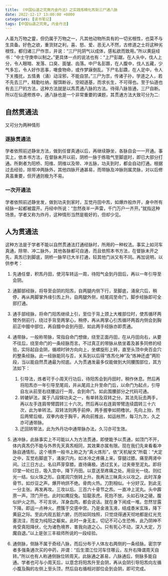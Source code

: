```yaml
---
title: 《中国仙道之究竟内金丹法》之实践炼精化炁斩三尸通八脉
date: 2022-12-17 13:00:00 +0800
categories: [读书笔记]
tags: [中国仙道之究竟, 内金丹法]
---
```


人虽为万物之靈，但仍属于万物之一，凡其他动物所具有的一切劣根性，也莫不与生具备。好色之欲，重货财之利，喜、怒、爱、恶无人不然，古修道之士将这种劣根性，都归诸三尸作祟，并说：“三尸托阴气以成体，感私欲而致用。”所以黄庭经书：“中士守庚申以制之。”更具体一点的说法也有：“上尸彭踞，在人头中，伐人上分，令人眼暗、发落、口臭、面皱、齿落。中尸名彭踬，在人腹中，伐人五藏，少气多忘，令人好作恶事，噉食物命，或作梦寐倒乱。下尸名彭蹻，在人足中，令人下关搔扰，五情勇（涌）动淫邪，不能自禁。”三尸为祟，传诸子孙，学道之人，若不先去三尸，精勤吐纳，服饵断谷，空砌道基，而求长生，不可得也。至于仙道也有去三尸的方法，这种方法就是以炁贯通八脉的方法。待得八脉皆通，三尸自断。所以在仙道修炼中，通八脉也是一个非常重要的课题，其贯通方法大致可分为二:

## 自然贯通法

又可分为两种情形

### 逐脉贯通法

学者依照前述静坐方法，做到任督真通以后，再继续静坐，各脉自会一一开通。事实上，依本书方法，在督脉未开以前，阴桥一脉于练吸气至脚底时，即已大部分打通。所剩者为阳桥、阳维、阴维以及带、冲五脉，功夫到时，都会自动打通。根据过去经验，除带冲两脉外，其他四脉开通甚易，而带脉及冲脉则属灵脉，对以后修真虽重要，但开通则极为不易。

### 一次开通法

学者依照前述静坐发，做到功夫到家时，互觉丹田中炁，如爆炸般炸开，身中所有经脉一起都被震开。丹经中所说：“忽然夜半一声雷，千门万户一齐开。”就指这种场景。学者又称为炸丹，这种情形当然是极好的，但却少见。

## 人为贯通法

这种方法是于学者不能以自然贯通法打通经脉时，所用的一种权法。事实上如河车真通，除带、冲二脉外，其他各脉都可自通，而且依照本书方法，在督脉未开之先，真炁已到脚底，阴桥一脉早已大半打通，较其他门派又有不同。再加说明，以供参考：

1. 先通任督，积炁丹田，使河车转运一周，待阳气会到丹田后，再以一年引导至会阴。
2. 通脚部经脉，将导至会阴的阳炁，自两腿内侧下行，至脚底，涌泉穴后，稍停，再从两脚掌外缘引炁上升。自两腿外侧，经尾闾至命门，脚步经脉即可全部打通。
3. 通手部经脉，将命门阳炁继续上引，至位于背上颈上大椎部位时，使炁循环两臂外侧前行，绕过手背至两掌心，稍停，再从两掌心引炁循环两首内侧会到胸前正中膻中部位，再自膻中会到丹田，如此两手经脉亦即贯通。
4. 通带脉，一般称带脉，常指自命门想做，绕至正面丹田，在从丹田向右，从要不往后，绕至命门的一条经脉而言。不过真正的带脉从依坐着及甚多同修的经验，实际起自会阴，循顺时钟方向向上，坐螺旋形上转，直至头顶中央百会穴的整条经脉。此一经脉能同与否，关系到以后得“炼炁化神”及“炼神还虚”两阶段，当以能自然贯通最为彻底。人为贯通发最多仅能做到大同腰围部位，其方法如下：
    1. 引导法，炼者可于小周天行功后，待阳炁会到丹田时，稍作休息。然后再将阳炁亦一年引导至尾闾，并从尾闾上升至命门后，以命门为起点，引导自左从前至右绕腰运行一周，会到命门。如此围腰部分之代码可通。
    2. 转辘轳法，属于八段锦功夫之一，有单转及双转之分。其法先玩去两手，再以左手连肩带臂圆转三十六次。然后再以右连肩带臂连续圆转三十六次，此为单转法。双转法则两手前伸，两手握拳如把橹状。先向上抬，然后两臂后缩，双拳内收于胸平，再向前推出，如运枨然，每习九次，久之亦可通带脉。
    3. 迂回转带法，此为外丹功中通带脉办法，久习亦可生效。

5. 通冲脉，此脉事实上不可能以人为方法贯通，即使能予以贯通，如顶门不开，体内真炁仍不能与外界先天真炁相同，其效果亦属有限。现在我们先来看看冲脉自通情形。这个境界一般书上称之为“真火炼形”。依“天机秘文”所载：“大定之中，互觉右脚底下，涌泉穴内，如冰冷之疼痛上来。穿腿过膝。痛至两肾中间。过三日方止。名曰芦芽穿膝。直待痛极。透过玄关。过夹脊至泥丸。即将印堂一轮红日，吸入宫中。降下丹田。以意送至疼痛之处。用目光一绕。则红光一结。似火珠之形。自尾闾穴倒转上升。我再法三昧真火以攻之。此时浑身骨节。如炒豆之声。爆开响烘不绝。骨肉火热。刀割相似。十分好汉。到此无一分主张。再发再攻。三攻以后。三百六十骨节之炁。一直冲上泥丸。头中霹雳一声。顶门开也。此时如鹰捉兔。铅龍汞虎。死抱不放。头如石块之硬。腹似炉火之热。不可言状。浑身血肉。都会说话。就在身下闹成一堆。忽然甘露下降。即运一点神火。攒簇于交感中宫。乃是金液玉液，结成黍米玄珠，降下黄庭之际。至此内观五脏六腑，历历如同烛照，只觉烧得通天彻地都是红光充塞流注，而变为纯阳之躯矣。此时一身无主，切记不可心生恐怖，此乃阴神不肯受真阳降伏，化为诸色境界，害我向道之心。只有死心不动，深入大定，万魔自退。”以上是张三丰祖师所说的一段经验。

6. 通侧脉，侧脉不属于奇经八脉，而后分布于人体左右两侧的一条经脉。密宗学者多强条通次买的中药，并谓：“后生潜江位河车住哪云，左升右降谓周天自转。”所以也有人称通侧脉位转周天。此脉通之甚易，八脉通后，侧脉多能自通。学者也可与小周天后，以意念将阳炁升至会阴，再从会阴引导阳炁向左循小腹及胸的左侧上至头顶，然后自右循相对部位会到会阴，即可完成。